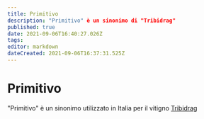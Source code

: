 ```yaml
---
title: Primitivo
description: "Primitivo" è un sinonimo di "Tribidrag"
published: true
date: 2021-09-06T16:40:27.026Z
tags: 
editor: markdown
dateCreated: 2021-09-06T16:37:31.525Z
---
```


# Primitivo
"Primitivo" è un sinonimo utilizzato in Italia per il vitigno [Tribidrag](/vitigni/Croazia/bacca-nera/tribidrag)